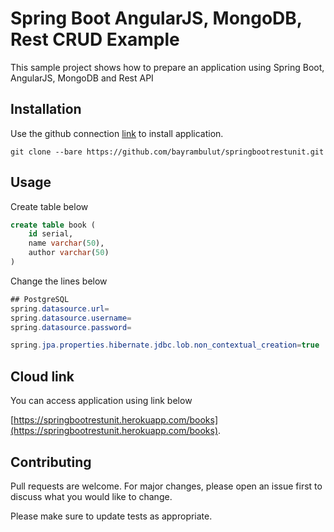 # Spring Boot AngularJS, MongoDB, Rest CRUD Example

This sample project shows how to prepare an application using Spring Boot, AngularJS, MongoDB and Rest API

## Installation

Use the github connection [link](https://github.com/bayrambulut/springbootrestunit.git) to install application.

```git
git clone --bare https://github.com/bayrambulut/springbootrestunit.git
```

## Usage

Create table below

```sql
create table book (
	id serial,
	name varchar(50),
	author varchar(50)
)
```

Change the lines below

```java
## PostgreSQL
spring.datasource.url=
spring.datasource.username=
spring.datasource.password=

spring.jpa.properties.hibernate.jdbc.lob.non_contextual_creation=true
```

## Cloud link
You can access application using link below

[https://springbootrestunit.herokuapp.com/books](https://springbootrestunit.herokuapp.com/books).



## Contributing
Pull requests are welcome. For major changes, please open an issue first to discuss what you would like to change.

Please make sure to update tests as appropriate.


